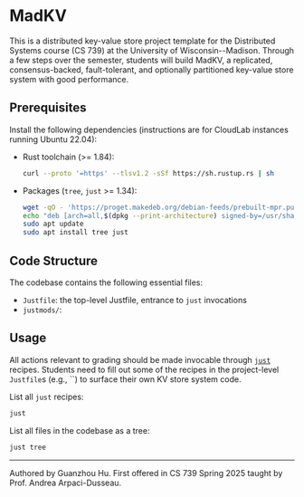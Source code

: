 # MadKV

This is a distributed key-value store project template for the Distributed Systems course (CS 739) at the University of Wisconsin--Madison. Through a few steps over the semester, students will build MadKV, a replicated, consensus-backed, fault-tolerant, and optionally partitioned key-value store system with good performance.

## Prerequisites

Install the following dependencies (instructions are for CloudLab instances running Ubuntu 22.04):

* Rust toolchain (>= 1.84):

    ```bash
    curl --proto '=https' --tlsv1.2 -sSf https://sh.rustup.rs | sh
    ```

* Packages (`tree`, `just` >= 1.34):

    ```bash
    wget -qO - 'https://proget.makedeb.org/debian-feeds/prebuilt-mpr.pub' | gpg --dearmor | sudo tee /usr/share/keyrings/prebuilt-mpr-archive-keyring.gpg 1> /dev/null
    echo "deb [arch=all,$(dpkg --print-architecture) signed-by=/usr/share/keyrings/prebuilt-mpr-archive-keyring.gpg] https://proget.makedeb.org prebuilt-mpr $(lsb_release -cs)" | sudo tee /etc/apt/sources.list.d/prebuilt-mpr.list
    sudo apt update
    sudo apt install tree just
    ```

## Code Structure

The codebase contains the following essential files:

* `Justfile`: the top-level Justfile, entrance to `just` invocations
* `justmods/`:

## Usage

All actions relevant to grading should be made invocable through [`just`](https://github.com/casey/just) recipes. Students need to fill out some of the recipes in the project-level `Justfile`s (e.g., ``) to surface their own KV store system code.

List all `just` recipes:

```bash
just
```

List all files in the codebase as a tree:

```bash
just tree
```

---

Authored by Guanzhou Hu. First offered in CS 739 Spring 2025 taught by Prof. Andrea Arpaci-Dusseau.
